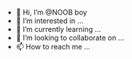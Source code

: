 - 👋 Hi, I’m @NOOB boy
- 👀 I’m interested in ...
- 🌱 I’m currently learning ...
- 💞️ I’m looking to collaborate on ...
- 📫 How to reach me ...

<!---
NOOBNikhU/NOOBNikhU is a ✨ special ✨ repository because its `README.md` (this file) appears on your GitHub profile.
You can click the Preview link to take a look at your changes.
--->

